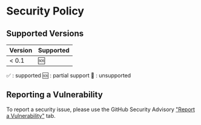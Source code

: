 # Security Policy

## Supported Versions

| Version | Supported |
| ------- | --------- |
| < 0.1   | :sos:     |

:white_check_mark: : supported
:sos: : partial support
:no_entry_sign: : unsupported

## Reporting a Vulnerability

To report a security issue, please use the GitHub Security Advisory ["Report a Vulnerability"](https://github.com/Yato202010/Damascus/security/advisories/new) tab.
